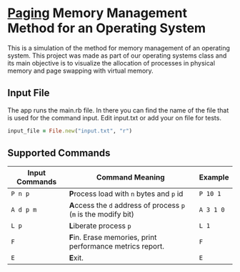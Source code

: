 # [Paging](http://en.wikipedia.org/wiki/Paging) Memory Management Method for an Operating System
This is a simulation of the method for memory management of an operating system.
This project was made as part of our operating systems class and its main objective
is to visualize the allocation of processes in physical memory and page
swapping with virtual memory.

## Input File
The app runs the main.rb file. In there you can find the name of the file that 
is used for the command input. Edit input.txt or add your on file for tests.
```ruby
input_file = File.new("input.txt", "r")
```

## Supported Commands
| Input Commands | Command Meaning                                                    | Example   |
| -------------- | ------------------------------------------------------------------ | --------- |
| `P n p`        | **P**rocess load with `n` bytes and `p` id                         | `P 10 1`  |
| `A d p m`      | **A**ccess the `d` address of process `p` (`m` is the modify bit)  | `A 3 1 0` |
| `L p`          | **L**iberate process `p`                                           | `L 1`     |
| `F`            | **F**in. Erase memories, print performance metrics report.         | `F`       |
| `E`            | **E**xit.                                                          | `E`       |